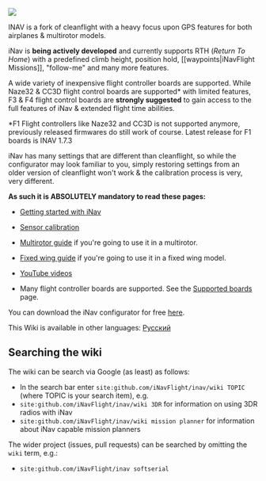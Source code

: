 ![](http://static.rcgroups.net/forums/attachments/6/1/0/3/7/6/a9088858-102-inav.png)

INAV is a fork of cleanflight with a heavy focus upon GPS features for both airplanes & multirotor models.

iNav is **being actively developed** and currently supports RTH (_Return To Home_) with a predefined climb height, position hold, [[waypoints|iNavFlight Missions]], "follow-me" and many more features. 

A wide variety of inexpensive flight controller boards are supported. While Naze32 & CC3D flight control boards are supported* with limited features, F3 & F4 flight control boards are **strongly suggested** to gain access to the full features of iNav & extended flight time abilities.

*F1 Flight controllers like Naze32 and CC3D is not supported anymore, previously released firmwares do still work of course. Latest release for F1 boards is INAV 1.7.3

iNav has many settings that are different than cleanflight, so while the configurator may look familiar to you, simply restoring settings from an older version of cleanflight won't work & the calibration process is very, very different.

**As such it is ABSOLUTELY mandatory to read these pages:**

- [Getting started with iNav](https://github.com/iNavFlight/inav/wiki/Getting-started-with-iNav)

- [Sensor calibration](https://github.com/iNavFlight/inav/wiki/Sensor-calibration)

- [Multirotor guide](https://github.com/iNavFlight/inav/wiki/Multirotor-guide) if you're going to use it in a multirotor.

- [Fixed wing guide](https://github.com/iNavFlight/inav/wiki/Fixed-wing-guide) if you're going to use it in a fixed wing model.

- [YouTube videos](https://github.com/iNavFlight/inav/wiki/YouTube-video-guides)

- Many flight controller boards are supported. See the [Supported boards](Supported-boards) page.

You can download the iNav configurator for free [here](https://chrome.google.com/webstore/detail/inav-configurator/fmaidjmgkdkpafmbnmigkpdnpdhopgel).

This Wiki is available in other languages: [Русский](https://github.com/iNavFlight/ru_wiki/wiki)

## Searching the wiki

The wiki can be search via Google (as least) as follows:

* In the search bar enter `site:github.com/iNavFlight/inav/wiki TOPIC` (where TOPIC is your search item), e.g.
* `site:github.com/iNavFlight/inav/wiki 3DR` for information on using 3DR radios with iNav
* `site:github.com/iNavFlight/inav/wiki mission planner` for information about iNav capable mission planners

The wider project (issues, pull requests) can be searched by omitting the `wiki` term, e.g.:

* `site:github.com/iNavFlight/inav softserial` 
